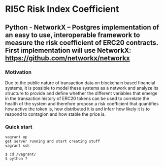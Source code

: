 
# RI5C Risk Index Coefficient
## Python - NetworkX – Postgres implementation of an easy to use, interoperable framework to measure the risk coefficient of ERC20 contracts.  First implementation will use NetworkX: https://github.com/networkx/networkx

### Motivation
Due to the public nature of transaction data on blockchain based financial systems, it is possible to model these systems as a network and analyze its structure to provide and define whether the different variables that emerge in the transaction history of ERC20 tokens can be used to correlate the health of the system and therefore propose a risk coefficient that quantifies how active the token is, how distributed it is and inferr how likely it is to respond to contagion and how stable the price is.

### Quick start
```
vagrant up
get server running and start creating stuff
vagrant ssh

$ cd /vagrant/
$ python ?
```
